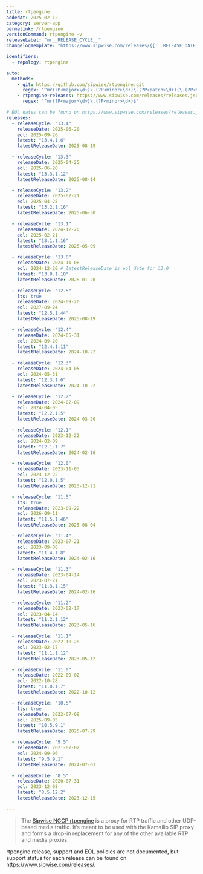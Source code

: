 ```yaml
---
title: rtpengine
addedAt: 2025-02-12
category: server-app
permalink: /rtpengine
versionCommand: rtpengine -v
releaseLabel: "mr__RELEASE_CYCLE__"
changelogTemplate: "https://www.sipwise.com/releases/{{'__RELEASE_DATE__'|split:'-'|first}}/mr__RELEASE_CYCLE__"

identifiers:
  - repology: rtpengine

auto:
  methods:
    - git: https://github.com/sipwise/rtpengine.git
      regex: '^mr(?P<major>\d+)\.(?P<minor>\d+)\.(?P<patch>\d+)(\.(?P<tiny>\d+))?$'
    - rtpengine-releases: https://www.sipwise.com/releases/releases.json
      regex: '^mr(?P<major>\d+)\.(?P<minor>\d+)$'

# EOL dates can be found on https://www.sipwise.com/releases/releases.json.
releases:
  - releaseCycle: "13.4"
    releaseDate: 2025-06-20
    eol: 2025-09-26
    latest: "13.4.1.6"
    latestReleaseDate: 2025-08-19

  - releaseCycle: "13.3"
    releaseDate: 2025-04-25
    eol: 2025-06-20
    latest: "13.3.1.12"
    latestReleaseDate: 2025-08-14

  - releaseCycle: "13.2"
    releaseDate: 2025-02-21
    eol: 2025-04-25
    latest: "13.2.1.16"
    latestReleaseDate: 2025-06-30

  - releaseCycle: "13.1"
    releaseDate: 2024-12-20
    eol: 2025-02-21
    latest: "13.1.1.16"
    latestReleaseDate: 2025-05-09

  - releaseCycle: "13.0"
    releaseDate: 2024-11-08
    eol: 2024-12-20 # latestReleaseDate is eol date for 13.0
    latest: "13.0.1.10"
    latestReleaseDate: 2025-01-20

  - releaseCycle: "12.5"
    lts: true
    releaseDate: 2024-09-20
    eol: 2027-09-24
    latest: "12.5.1.44"
    latestReleaseDate: 2025-08-19

  - releaseCycle: "12.4"
    releaseDate: 2024-05-31
    eol: 2024-09-20
    latest: "12.4.1.11"
    latestReleaseDate: 2024-10-22

  - releaseCycle: "12.3"
    releaseDate: 2024-04-05
    eol: 2024-05-31
    latest: "12.3.1.6"
    latestReleaseDate: 2024-10-22

  - releaseCycle: "12.2"
    releaseDate: 2024-02-09
    eol: 2024-04-05
    latest: "12.2.1.5"
    latestReleaseDate: 2024-03-20

  - releaseCycle: "12.1"
    releaseDate: 2023-12-22
    eol: 2024-02-09
    latest: "12.1.1.7"
    latestReleaseDate: 2024-02-16

  - releaseCycle: "12.0"
    releaseDate: 2023-11-03
    eol: 2023-12-22
    latest: "12.0.1.5"
    latestReleaseDate: 2023-12-21

  - releaseCycle: "11.5"
    lts: true
    releaseDate: 2023-09-22
    eol: 2026-09-11
    latest: "11.5.1.46"
    latestReleaseDate: 2025-08-04

  - releaseCycle: "11.4"
    releaseDate: 2023-07-21
    eol: 2023-09-08
    latest: "11.4.1.8"
    latestReleaseDate: 2024-02-16

  - releaseCycle: "11.3"
    releaseDate: 2023-04-14
    eol: 2023-07-21
    latest: "11.3.1.15"
    latestReleaseDate: 2024-02-16

  - releaseCycle: "11.2"
    releaseDate: 2023-02-17
    eol: 2023-04-14
    latest: "11.2.1.12"
    latestReleaseDate: 2023-05-16

  - releaseCycle: "11.1"
    releaseDate: 2022-10-28
    eol: 2023-02-17
    latest: "11.1.1.12"
    latestReleaseDate: 2023-05-12

  - releaseCycle: "11.0"
    releaseDate: 2022-09-02
    eol: 2022-10-28
    latest: "11.0.1.7"
    latestReleaseDate: 2022-10-12

  - releaseCycle: "10.5"
    lts: true
    releaseDate: 2022-07-08
    eol: 2025-09-05
    latest: "10.5.9.1"
    latestReleaseDate: 2025-07-29

  - releaseCycle: "9.5"
    releaseDate: 2021-07-02
    eol: 2024-09-06
    latest: "9.5.9.1"
    latestReleaseDate: 2024-07-01

  - releaseCycle: "8.5"
    releaseDate: 2020-07-31
    eol: 2023-12-08
    latest: "8.5.12.2"
    latestReleaseDate: 2023-12-15

---
```


> The [Sipwise NGCP rtpengine](https://www.sipwise.com/products/rtpengine/) is a proxy for RTP traffic and other UDP-based media traffic.
> It’s meant to be used with the Kamailio SIP proxy and forms a drop-in replacement for any of the other available RTP and media proxies.

rtpengine release, support and EOL policies are not documented, but support status for each release can be found on <https://www.sipwise.com/releases/>.
